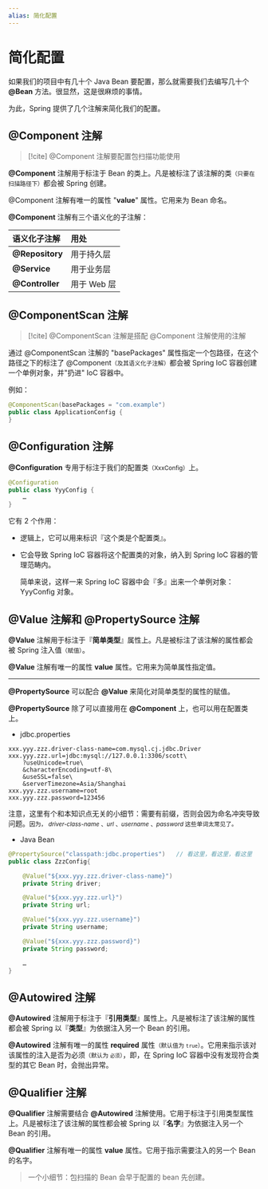 ```yaml
---
alias: 简化配置 
---
```


# 简化配置 

如果我们的项目中有几十个 Java Bean 要配置，那么就需要我们去编写几十个 **@Bean** 方法。很显然，这是很麻烦的事情。

为此，Spring 提供了几个注解来简化我们的配置。

## @Component 注解 

> [!cite] @Component 注解要配置包扫描功能使用

**@Component** 注解用于标注于 Bean 的类上。凡是被标注了该注解的类<small>（只要在扫描路径下）</small>都会被 Spring 创建。

@Component 注解有唯一的属性 "**value**" 属性。它用来为 Bean 命名。

**@Component** 注解有三个语义化的子注解：

| 语义化子注解 | 用处 |
| :- | :- |
| **@Repository** | 用于持久层|
| **@Service** | 用于业务层 |
| **@Controller** | 用于 Web 层 |

## @ComponentScan 注解

> [!cite] @ComponentScan 注解是搭配 @Component 注解使用的注解

通过 @ComponentScan 注解的 "basePackages" 属性指定一个包路径，在这个路径之下的标注了 @Component<small>（及其语义化子注解）</small>都会被 Spring IoC 容器创建一个单例对象，并"扔进" IoC 容器中。

例如：

```java
@ComponentScan(basePackages = "com.example")
public class ApplicationConfig {
}
```

## @Configuration 注解 

**@Configuration** 专用于标注于我们的配置类<small>（XxxConfig）</small>上。

```java
@Configuration
public class YyyConfig {
    …
}
```

它有 2 个作用：

-   逻辑上，它可以用来标识『这个类是个配置类』。

-   它会导致 Spring IoC 容器将这个配置类的对象，纳入到 Spring IoC 容器的管理范畴内。

    简单来说，这样一来 Spring IoC 容器中会『多』出来一个单例对象：YyyConfig 对象。


## @Value 注解和 @PropertySource 注解

**@Value** 注解用于标注于『**简单类型**』属性上。凡是被标注了该注解的属性都会被 Spring 注入值<small>（赋值）</small>。

**@Value** 注解有唯一的属性 **value** 属性。它用来为简单属性指定值。


---


**@PropertySource** 可以配合 **@Value** 来简化对简单类型的属性的赋值。

**@PropertySource** 除了可以直接用在 **@Component** 上，也可以用在配置类上。

-   jdbc.properties

```properties
xxx.yyy.zzz.driver-class-name=com.mysql.cj.jdbc.Driver
xxx.yyy.zzz.url=jdbc:mysql://127.0.0.1:3306/scott\
    ?useUnicode=true\
    &characterEncoding=utf-8\
    &useSSL=false\
    &serverTimezone=Asia/Shanghai
xxx.yyy.zzz.username=root
xxx.yyy.zzz.password=123456
```

注意，这里有个和本知识点无关的小细节：需要有前缀，否则会因为命名冲突导致问题。<small>因为， *driver-class-name* 、*url* 、*username* 、*password* 这些单词太常见了。</small>

-   Java Bean

  ```java
  @PropertySource("classpath:jdbc.properties")   // 看这里，看这里，看这里
  public class ZzzConfig{

      @Value("${xxx.yyy.zzz.driver-class-name}")
      private String driver;

      @Value("${xxx.yyy.zzz.url}")
      private String url;

      @Value("${xxx.yyy.zzz.username}")
      private String username;

      @Value("${xxx.yyy.zzz.password}")
      private String password;

      …
  }
```



## @Autowired 注解 

**@Autowired** 注解用于标注于『**引用类型**』属性上。凡是被标注了该注解的属性都会被 Spring 以『**类型**』为依据注入另一个 Bean 的引用。

**@Autowired** 注解有唯一的属性 **required** 属性<small>（默认值为 `true`）</small>。它用来指示该对该属性的注入是否为必须<small>（默认为 `必须`）</small>，即，在 Spring IoC 容器中没有发现符合类型的其它 Bean 时，会抛出异常。


## @Qualifier 注解 

**@Qualifier** 注解需要结合 **@Autowired** 注解使用。它用于标注于引用类型属性上。凡是被标注了该注解的属性都会被 Spring 以『**名字**』为依据注入另一个 Bean 的引用。

**@Qualifier** 注解有唯一的属性 **value** 属性。它用于指示需要注入的另一个 Bean 的名字。

> 一个小细节：包扫描的 Bean 会早于配置的 bean 先创建。


